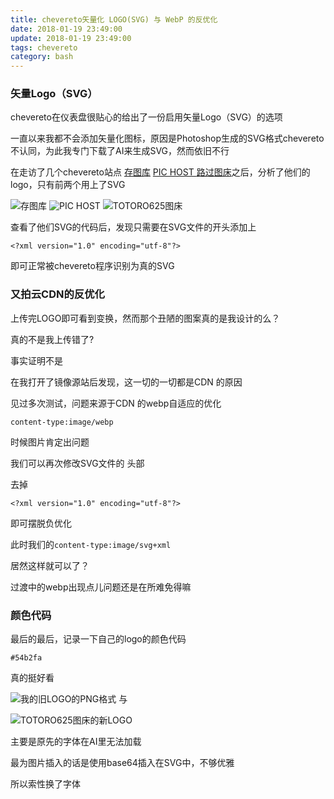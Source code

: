 ```yaml
---
title: chevereto矢量化 LOGO(SVG) 与 WebP 的反优化
date: 2018-01-19 23:49:00
update: 2018-01-19 23:49:00
tags: chevereto
category: bash
---
```


### 矢量Logo（SVG）

chevereto在仪表盘很贴心的给出了一份启用矢量Logo（SVG）的选项

一直以来我都不会添加矢量化图标，原因是Photoshop生成的SVG格式chevereto不认同，为此我专门下载了AI来生成SVG，然而依旧不行
<!--more-->
在走访了几个chevereto站点 [存图库](https://cuntuku.com/) [PIC HOST ](https://pic.freejishu.com/) [路过图床](https://imgchr.com/)之后，分析了他们的logo，只有前两个用上了SVG

![存图库](https://cuntuku.com/content/images/system/logo_1497449401431_7c0d73.svg) ![PIC HOST](https://img.totoro.pub/blog/pichost.svg) ![TOTORO625图床](https://img.totoro.pub/blog/totoroimg.svg)

查看了他们SVG的代码后，发现只需要在SVG文件的开头添加上

`<?xml version="1.0" encoding="utf-8"?>` 

即可正常被chevereto程序识别为真的SVG

### 又拍云CDN的反优化

上传完LOGO即可看到变换，然而那个丑陋的图案真的是我设计的么？

真的不是我上传错了?

事实证明不是

在我打开了镜像源站后发现，这一切的一切都是CDN 的原因

见过多次测试，问题来源于CDN 的webp自适应的优化

`content-type:image/webp`

时候图片肯定出问题

我们可以再次修改SVG文件的 头部

去掉

`<?xml version="1.0" encoding="utf-8"?>` 

即可摆脱负优化

此时我们的`content-type:image/svg+xml`

居然这样就可以了？

过渡中的webp出现点儿问题还是在所难免得嘛

### 颜色代码

最后的最后，记录一下自己的logo的颜色代码

`#54b2fa`

真的挺好看

![我的旧LOGO的PNG格式](https://img.totoro.pub/blog/Bcx7.png) 与

![TOTORO625图床的新LOGO](https://img.totoro.pub/blog/totoroimg.svg)

主要是原先的字体在AI里无法加载

最为图片插入的话是使用base64插入在SVG中，不够优雅

所以索性换了字体